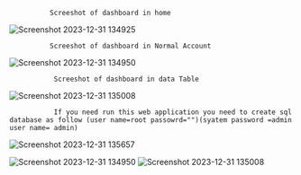              Screeshot of dashboard in home

![Screenshot 2023-12-31 134925](https://github.com/niroshmadushan/Govi_jana_Bank/assets/127856472/e85ebb9c-0f28-4854-a2f3-33cea08820a5)

              Screeshot of dashboard in Normal Account
![Screenshot 2023-12-31 134950](https://github.com/niroshmadushan/Govi_jana_Bank/assets/127856472/d09b3258-aabf-43e6-b8ac-c8f1e08697d0)
              
               Screeshot of dashboard in data Table

![Screenshot 2023-12-31 135008](https://github.com/niroshmadushan/Govi_jana_Bank/assets/127856472/eb09d0dd-9ade-4983-b8eb-c0c1fd404c52)

               If you need run this web application you need to create sql database as follow (user name=root passowrd="")(syatem password =admin user name= admin)
               
![Screenshot 2023-12-31 135657](https://github.com/niroshmadushan/Govi_jana_Bank/assets/127856472/22d90f34-42f7-4365-99c7-a9705e47d0e3)



![Screenshot 2023-12-31 134950](https://github.com/niroshmadushan/Govi_jana_Bank/assets/127856472/ef8e0d8e-03cf-4750-a4d1-c7886fdc45bc)
![Screenshot 2023-12-31 135008](https://github.com/niroshmadushan/Govi_jana_Bank/assets/127856472/e7ef91e9-fdcb-4769-9394-a2633817062f)
